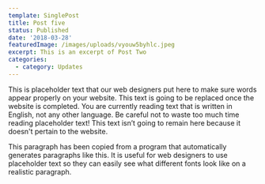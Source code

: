 ```yaml
---
template: SinglePost
title: Post five
status: Published
date: '2018-03-28'
featuredImage: /images/uploads/vyouw5byhlc.jpeg
excerpt: This is an excerpt of Post Two
categories:
  - category: Updates
---
```


This is placeholder text that our web designers put here to make sure words appear properly on your website. This text is going to be replaced once the website is completed. You are currently reading text that is written in English, not any other language. Be careful not to waste too much time reading placeholder text! This text isn’t going to remain here because it doesn't pertain to the website.

This paragraph has been copied from a program that automatically generates paragraphs like this. It is useful for web designers to use placeholder text so they can easily see what different fonts look like on a realistic paragraph.
